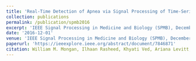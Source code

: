 ```yaml
---
title: 'Real-Time Detection of Apnea via Signal Processing of Time-Series Properties of RFID-Based Smart Garments'
collection: publications
permalink: /publication/spmb2016
excerpt: 'IEEE Signal Processing in Medicine and Biology (SPMB), December, 2016'
date: '2016-12-01'
venue: 'IEEE Signal Processing in Medicine and Biology (SPMB), December, 2016'
paperurl: 'https://ieeexplore.ieee.org/abstract/document/7846871'
citation: William M. Mongan, Ilhaan Rasheed, Khyati Ved, Ariana Levitt, Endla Anday, Kapil Dandekar, Genevieve Dion, Timothy Kurzweg, and Adam Fontecchio. Real-Time Detection of Apnea via Signal Processing of Time-Series Properties of RFID-Based Smart Garments.  IEEE Signal Processing in Medicine and Biology (SPMB), December, 2016.
---
```


